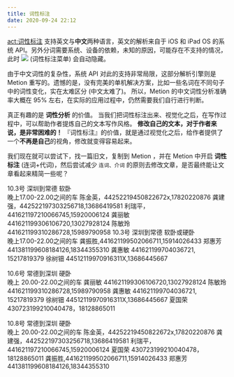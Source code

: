 ```yaml
---
title: 词性标注
date: 2020-09-24 22:12
---
```

<act:词性标注> 支持英文与**中文**两种语言，英文的解析来自于 iOS 和 iPad OS 的系统 API。另外分词需要系统、设备的依赖，未知的原因，可能存在不支持的情况，此时 ![](@@waveform) (词性标注菜单) 会自动隐藏。

由于中文词性的复杂性，系统 API 对此的支持非常局限，这部分解析引擎则是 Metion 重写的。遗憾的是，没有完美的单机解决方案，比如一些名词在不同句子中的词性变化，实在太难区分 (中文太难了)。
所以，Metion 的中文词性分析准确率大概在 95% 左右，在实际的应用过程中，仍然需要我们自行进行判断。

真正有趣的是 **词性分析** 的价值。
当我们把词性标注出来、视觉化之后，在写作过程中，可以帮助作者提炼自己的文本写作风格。
**修改自己的文本，对于作者来说，是非常困难的！**
『词性标注』的价值，就是通过视觉化之后，给作者提供了一个**不再是自己**的视角，修改就变得容易起来。

我们现在就可以尝试下，找一篇旧文，复制到 Metion ，并在 Metion 中开启 **词性标注** (连词+代词)，然后尝试减少 `连词、介词` 的原则去修改文章，是否最终能让文章看起来精简一些呢？


10.3号  深圳到常德 软卧  
晚上17.00-22.00之间的车
陈金英，44252219450822672x,17820220876
龚建强，442522197303256718,13686419581
利瑞平，441621197210066745,15920006124
龚丽敏 441621199306106720,13027928124
陈敏玲 441621199310286728,15989790958
10.3号  深圳到常德 软卧或硬卧  
晚上17.00-22.00之间的车
龚振胜,441621199502066711,15914026433
郑惠芳441381199608184126,18344355310
龚惠敏 441621199704036721, 15217819379
徐树钿 44512119970916311X,13686445667

10.6号  常德到深圳 硬卧  
晚上 20.00-22.00之间的车
龚丽敏 441621199306106720,13027928124
陈敏玲 441621199310286728,15989790958
龚惠敏 441621199704036721, 15217819379
徐树钿 44512119970916311X,13686445667
夏国荣 430723199210040478，18128865011

10.8号  常德到深圳 硬卧  
晚上 20.00-22.00之间的车
陈金英，44252219450822672x,17820220876
龚建强，442522197303256718,13686419581
利瑞平，441621197210066745,15920006124
夏国荣 430723199210040478，18128865011
龚振胜,441621199502066711,15914026433
郑惠芳441381199608184126,18344355310


